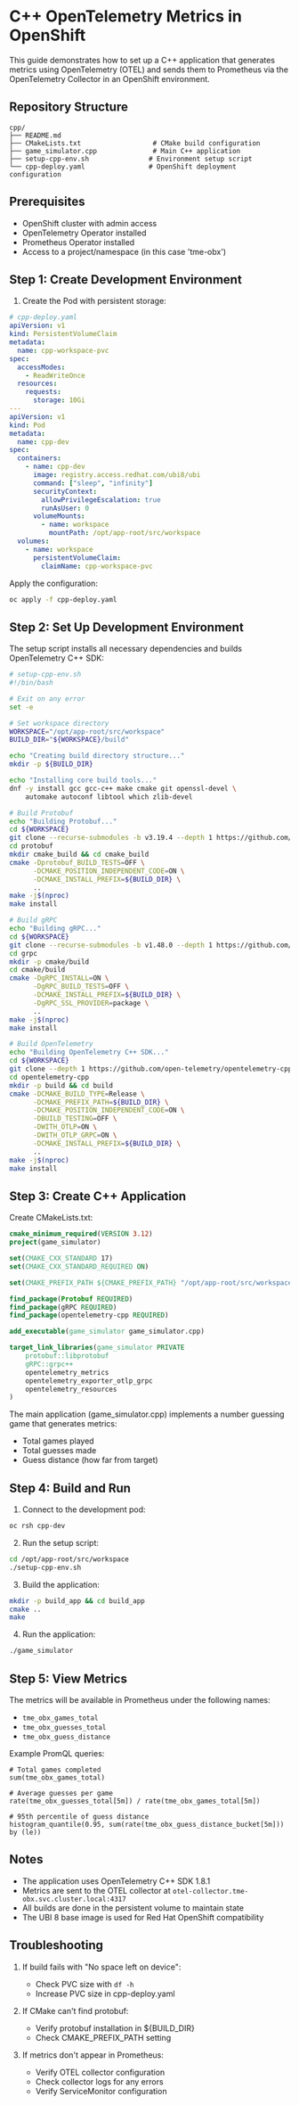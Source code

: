 # C++ OpenTelemetry Metrics in OpenShift

This guide demonstrates how to set up a C++ application that generates metrics using OpenTelemetry (OTEL) and sends them to Prometheus via the OpenTelemetry Collector in an OpenShift environment.

## Repository Structure
```
cpp/
├── README.md
├── CMakeLists.txt                  # CMake build configuration
├── game_simulator.cpp              # Main C++ application
├── setup-cpp-env.sh               # Environment setup script
└── cpp-deploy.yaml                # OpenShift deployment configuration
```

## Prerequisites

- OpenShift cluster with admin access
- OpenTelemetry Operator installed
- Prometheus Operator installed
- Access to a project/namespace (in this case 'tme-obx')

## Step 1: Create Development Environment

1. Create the Pod with persistent storage:

```yaml
# cpp-deploy.yaml
apiVersion: v1
kind: PersistentVolumeClaim
metadata:
  name: cpp-workspace-pvc
spec:
  accessModes:
    - ReadWriteOnce
  resources:
    requests:
      storage: 10Gi
---
apiVersion: v1
kind: Pod
metadata:
  name: cpp-dev
spec:
  containers:
    - name: cpp-dev
      image: registry.access.redhat.com/ubi8/ubi
      command: ["sleep", "infinity"]
      securityContext:
        allowPrivilegeEscalation: true
        runAsUser: 0
      volumeMounts:
        - name: workspace
          mountPath: /opt/app-root/src/workspace
  volumes:
    - name: workspace
      persistentVolumeClaim:
        claimName: cpp-workspace-pvc
```

Apply the configuration:
```bash
oc apply -f cpp-deploy.yaml
```

## Step 2: Set Up Development Environment

The setup script installs all necessary dependencies and builds OpenTelemetry C++ SDK:

```bash
# setup-cpp-env.sh
#!/bin/bash

# Exit on any error
set -e

# Set workspace directory
WORKSPACE="/opt/app-root/src/workspace"
BUILD_DIR="${WORKSPACE}/build"

echo "Creating build directory structure..."
mkdir -p ${BUILD_DIR}

echo "Installing core build tools..."
dnf -y install gcc gcc-c++ make cmake git openssl-devel \
    automake autoconf libtool which zlib-devel

# Build Protobuf
echo "Building Protobuf..."
cd ${WORKSPACE}
git clone --recurse-submodules -b v3.19.4 --depth 1 https://github.com/protocolbuffers/protobuf.git
cd protobuf
mkdir cmake_build && cd cmake_build
cmake -Dprotobuf_BUILD_TESTS=OFF \
      -DCMAKE_POSITION_INDEPENDENT_CODE=ON \
      -DCMAKE_INSTALL_PREFIX=${BUILD_DIR} \
      ..
make -j$(nproc)
make install

# Build gRPC
echo "Building gRPC..."
cd ${WORKSPACE}
git clone --recurse-submodules -b v1.48.0 --depth 1 https://github.com/grpc/grpc.git
cd grpc
mkdir -p cmake/build
cd cmake/build
cmake -DgRPC_INSTALL=ON \
      -DgRPC_BUILD_TESTS=OFF \
      -DCMAKE_INSTALL_PREFIX=${BUILD_DIR} \
      -DgRPC_SSL_PROVIDER=package \
      ..
make -j$(nproc)
make install

# Build OpenTelemetry
echo "Building OpenTelemetry C++ SDK..."
cd ${WORKSPACE}
git clone --depth 1 https://github.com/open-telemetry/opentelemetry-cpp.git
cd opentelemetry-cpp
mkdir -p build && cd build
cmake -DCMAKE_BUILD_TYPE=Release \
      -DCMAKE_PREFIX_PATH=${BUILD_DIR} \
      -DCMAKE_POSITION_INDEPENDENT_CODE=ON \
      -DBUILD_TESTING=OFF \
      -DWITH_OTLP=ON \
      -DWITH_OTLP_GRPC=ON \
      -DCMAKE_INSTALL_PREFIX=${BUILD_DIR} \
      ..
make -j$(nproc)
make install
```

## Step 3: Create C++ Application

Create CMakeLists.txt:
```cmake
cmake_minimum_required(VERSION 3.12)
project(game_simulator)

set(CMAKE_CXX_STANDARD 17)
set(CMAKE_CXX_STANDARD_REQUIRED ON)

set(CMAKE_PREFIX_PATH ${CMAKE_PREFIX_PATH} "/opt/app-root/src/workspace/build")

find_package(Protobuf REQUIRED)
find_package(gRPC REQUIRED)
find_package(opentelemetry-cpp REQUIRED)

add_executable(game_simulator game_simulator.cpp)

target_link_libraries(game_simulator PRIVATE
    protobuf::libprotobuf
    gRPC::grpc++
    opentelemetry_metrics
    opentelemetry_exporter_otlp_grpc
    opentelemetry_resources
)
```

The main application (game_simulator.cpp) implements a number guessing game that generates metrics:
- Total games played
- Total guesses made
- Guess distance (how far from target)

## Step 4: Build and Run

1. Connect to the development pod:
```bash
oc rsh cpp-dev
```

2. Run the setup script:
```bash
cd /opt/app-root/src/workspace
./setup-cpp-env.sh
```

3. Build the application:
```bash
mkdir -p build_app && cd build_app
cmake ..
make
```

4. Run the application:
```bash
./game_simulator
```

## Step 5: View Metrics

The metrics will be available in Prometheus under the following names:
- `tme_obx_games_total`
- `tme_obx_guesses_total`
- `tme_obx_guess_distance`

Example PromQL queries:
```promql
# Total games completed
sum(tme_obx_games_total)

# Average guesses per game
rate(tme_obx_guesses_total[5m]) / rate(tme_obx_games_total[5m])

# 95th percentile of guess distance
histogram_quantile(0.95, sum(rate(tme_obx_guess_distance_bucket[5m])) by (le))
```

## Notes

- The application uses OpenTelemetry C++ SDK 1.8.1
- Metrics are sent to the OTEL collector at `otel-collector.tme-obx.svc.cluster.local:4317`
- All builds are done in the persistent volume to maintain state
- The UBI 8 base image is used for Red Hat OpenShift compatibility

## Troubleshooting

1. If build fails with "No space left on device":
   - Check PVC size with `df -h`
   - Increase PVC size in cpp-deploy.yaml

2. If CMake can't find protobuf:
   - Verify protobuf installation in ${BUILD_DIR}
   - Check CMAKE_PREFIX_PATH setting

3. If metrics don't appear in Prometheus:
   - Verify OTEL collector configuration
   - Check collector logs for any errors
   - Verify ServiceMonitor configuration
